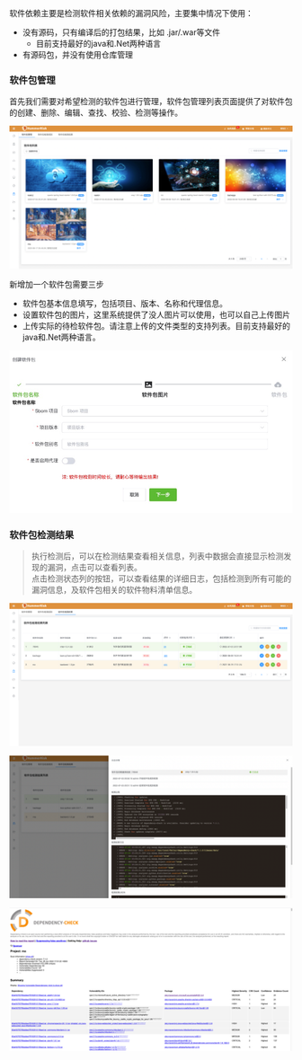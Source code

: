 软件依赖主要是检测软件相关依赖的漏洞风险，主要集中情况下使用：
* 没有源码，只有编译后的打包结果，比如 .jar/.war等文件
  * 目前支持最好的java和.Net两种语言
* 有源码包，并没有使用仓库管理

### 软件包管理   

首先我们需要对希望检测的软件包进行管理，软件包管理列表页面提供了对软件包的创建、删除、编辑、查找、校验、检测等操作。

![软件包管理](../img/user/package/package.png)

新增加一个软件包需要三步
* 软件包基本信息填写，包括项目、版本、名称和代理信息。
* 设置软件包的图片，这里系统提供了没人图片可以使用，也可以自己上传图片
* 上传实际的待检软件包。请注意上传的文件类型的支持列表。目前支持最好的java和.Net两种语言。

![软件包管理](../img/user/package/package_add.jpg)


### 软件包检测结果

> 执行检测后，可以在检测结果查看相关信息，列表中数据会直接显示检测发现的漏洞，点击可以查看列表。  
> 点击检测状态列的按钮，可以查看结果的详细日志，包括检测到所有可能的漏洞信息，及软件包相关的软件物料清单信息。

![软件包检测结果](../img/user/package/package_result.png)

![软件包检测结果](../img/user/package/package_log.png)

![软件包检测结果](../img/user/package/package_check.png)

